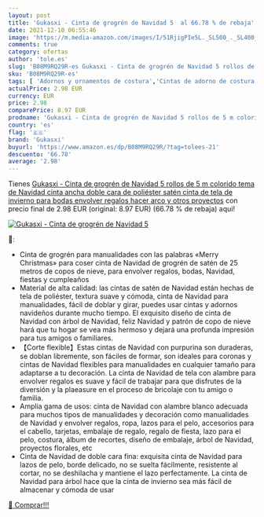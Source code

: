 ```yaml
---
layout: post
title: 'Gukasxi - Cinta de grogrén de Navidad 5  al 66.78 % de rebaja'
date: 2021-12-10 06:55:46
image: 'https://m.media-amazon.com/images/I/51RjigPIe5L._SL500_._SL400_.jpg'
comments: true
category: ofertas
author: 'tole.es'
slug: 'B08M9RQ29R-es Gukasxi - Cinta de grogrén de Navidad 5 rollos de 5 m...'
sku: 'B08M9RQ29R-es'
tags: [ 'Adornos y ornamentos de costura','Cintas de adorno de costura','Costura','Costura y manualidades','Hogar y cocina','gukasxi','navidad', ]
actualPrice: 2.98 EUR
currency: EUR
price: 2.98
comparePrice: 8.97 EUR
prodname: 'Gukasxi - Cinta de grogrén de Navidad 5 rollos de 5 m colorido tema de Navidad cinta ancha doble cara de poliéster satén cinta de tela de invierno para bodas  envolver regalos  hacer arco y otros proyectos'
country: 'es'
flag: '🇪🇸'
brand: 'Gukasxi'
buyurl: 'https://www.amazon.es/dp/B08M9RQ29R/?tag=tolees-21'
descuento: '66.78'
average: '2.98'
---
```


Tienes [Gukasxi - Cinta de grogrén de Navidad 5 rollos de 5 m colorido tema de Navidad cinta ancha doble cara de poliéster satén cinta de tela de invierno para bodas  envolver regalos  hacer arco y otros proyectos](https://www.amazon.es/dp/B08M9RQ29R/?tag=tolees-21) con precio final de  2.98 EUR (original: 8.97 EUR) (66.78 %  de rebaja) aqui!

[![Gukasxi - Cinta de grogrén de Navidad 5 ](https://m.media-amazon.com/images/I/51RjigPIe5L._SL500_._SL400_.jpg)](https://www.amazon.es/dp/B08M9RQ29R/?tag=tolees-21)

🔎:

- Cinta de grogrén para manualidades con las palabras «Merry Christmas» para coser cinta de Navidad de grogrén de satén de 25 metros de copos de nieve, para envolver regalos, bodas, Navidad, fiestas y cumpleaños
- Material de alta calidad: las cintas de satén de Navidad están hechas de tela de poliéster, textura suave y cómoda, cinta de Navidad para manualidades, fácil de doblar y girar, puedes usar cintas y adornos navideños durante mucho tiempo. El exquisito diseño de cinta de Navidad con árbol de Navidad, feliz Navidad y patrón de copo de nieve hará que tu hogar se vea más hermoso y dejará una profunda impresión para tus amigos o familiares.
- 【Corte flexible】Estas cintas de Navidad con purpurina son duraderas, se doblan libremente, son fáciles de formar, son ideales para coronas y cintas de Navidad flexibles para manualidades en cualquier tamaño para adaptarse a tu decoración. La cinta de Navidad de tela con alambre para envolver regalos es suave y fácil de trabajar para que disfrutes de la diversión y la plaeasure en el proceso de bricolaje con tu amigo o familia.
- Amplia gama de usos: cinta de Navidad con alambre blanco adecuada para muchos tipos de manualidades y decoración como manualidades de Navidad y envolver regalos, ropa, lazos para el pelo, accesorios para el cabello, tarjetas, embalaje de regalo, regalo de fiesta, lazo para el pelo, costura, álbum de recortes, diseño de embalaje, árbol de Navidad, proyectos florales, etc
- Cinta de Navidad de doble cara fina: exquisita cinta de Navidad para lazos de pelo, borde delicado, no se suelta fácilmente, resistente al cortar, no se deshilacha y mantiene el lazo perfectamente. La cinta de Navidad para árbol hace que la cinta de invierno sea más fácil de almacenar y cómoda de usar

[🛒 Comprar!!!](https://www.amazon.es/dp/B08M9RQ29R/?tag=tolees-21)

